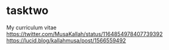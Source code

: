 # tasktwo
My curriculum vitae
https://twitter.com/MusaKallah/status/1164854978407739392
https://lucid.blog/kallahmusa/post/1566559492
